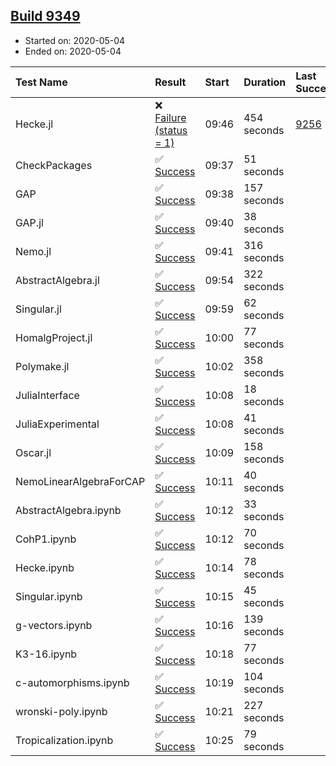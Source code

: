 ## [Build 9349](https://oscarci.mathematik.uni-kl.de/job/oscar/9349/)

* Started on: 2020-05-04
* Ended on: 2020-05-04

| Test Name    | Result | Start | Duration | Last Success | First Failure |
|:-------------|:-------|:------|:---------|:-------------|:--------------|
| Hecke.jl | ❌ [Failure (status = 1)](https://oscarci.mathematik.uni-kl.de/job/oscar/9349/artifact/logs/build-9349/Hecke.jl.log) | 09:46 | 454 seconds | [9256](https://oscarci.mathematik.uni-kl.de/job/oscar/9256/) | [9257](https://oscarci.mathematik.uni-kl.de/job/oscar/9257/) |
| CheckPackages | ✅ [Success](https://oscarci.mathematik.uni-kl.de/job/oscar/9349/artifact/logs/build-9349/CheckPackages.log) | 09:37 | 51 seconds |  |  |
| GAP | ✅ [Success](https://oscarci.mathematik.uni-kl.de/job/oscar/9349/artifact/logs/build-9349/GAP.log) | 09:38 | 157 seconds |  |  |
| GAP.jl | ✅ [Success](https://oscarci.mathematik.uni-kl.de/job/oscar/9349/artifact/logs/build-9349/GAP.jl.log) | 09:40 | 38 seconds |  |  |
| Nemo.jl | ✅ [Success](https://oscarci.mathematik.uni-kl.de/job/oscar/9349/artifact/logs/build-9349/Nemo.jl.log) | 09:41 | 316 seconds |  |  |
| AbstractAlgebra.jl | ✅ [Success](https://oscarci.mathematik.uni-kl.de/job/oscar/9349/artifact/logs/build-9349/AbstractAlgebra.jl.log) | 09:54 | 322 seconds |  |  |
| Singular.jl | ✅ [Success](https://oscarci.mathematik.uni-kl.de/job/oscar/9349/artifact/logs/build-9349/Singular.jl.log) | 09:59 | 62 seconds |  |  |
| HomalgProject.jl | ✅ [Success](https://oscarci.mathematik.uni-kl.de/job/oscar/9349/artifact/logs/build-9349/HomalgProject.jl.log) | 10:00 | 77 seconds |  |  |
| Polymake.jl | ✅ [Success](https://oscarci.mathematik.uni-kl.de/job/oscar/9349/artifact/logs/build-9349/Polymake.jl.log) | 10:02 | 358 seconds |  |  |
| JuliaInterface | ✅ [Success](https://oscarci.mathematik.uni-kl.de/job/oscar/9349/artifact/logs/build-9349/JuliaInterface.log) | 10:08 | 18 seconds |  |  |
| JuliaExperimental | ✅ [Success](https://oscarci.mathematik.uni-kl.de/job/oscar/9349/artifact/logs/build-9349/JuliaExperimental.log) | 10:08 | 41 seconds |  |  |
| Oscar.jl | ✅ [Success](https://oscarci.mathematik.uni-kl.de/job/oscar/9349/artifact/logs/build-9349/Oscar.jl.log) | 10:09 | 158 seconds |  |  |
| NemoLinearAlgebraForCAP | ✅ [Success](https://oscarci.mathematik.uni-kl.de/job/oscar/9349/artifact/logs/build-9349/NemoLinearAlgebraForCAP.log) | 10:11 | 40 seconds |  |  |
| AbstractAlgebra.ipynb | ✅ [Success](https://oscarci.mathematik.uni-kl.de/job/oscar/9349/artifact/logs/build-9349/AbstractAlgebra.ipynb.log) | 10:12 | 33 seconds |  |  |
| CohP1.ipynb | ✅ [Success](https://oscarci.mathematik.uni-kl.de/job/oscar/9349/artifact/logs/build-9349/CohP1.ipynb.log) | 10:12 | 70 seconds |  |  |
| Hecke.ipynb | ✅ [Success](https://oscarci.mathematik.uni-kl.de/job/oscar/9349/artifact/logs/build-9349/Hecke.ipynb.log) | 10:14 | 78 seconds |  |  |
| Singular.ipynb | ✅ [Success](https://oscarci.mathematik.uni-kl.de/job/oscar/9349/artifact/logs/build-9349/Singular.ipynb.log) | 10:15 | 45 seconds |  |  |
| g-vectors.ipynb | ✅ [Success](https://oscarci.mathematik.uni-kl.de/job/oscar/9349/artifact/logs/build-9349/g-vectors.ipynb.log) | 10:16 | 139 seconds |  |  |
| K3-16.ipynb | ✅ [Success](https://oscarci.mathematik.uni-kl.de/job/oscar/9349/artifact/logs/build-9349/K3-16.ipynb.log) | 10:18 | 77 seconds |  |  |
| c-automorphisms.ipynb | ✅ [Success](https://oscarci.mathematik.uni-kl.de/job/oscar/9349/artifact/logs/build-9349/c-automorphisms.ipynb.log) | 10:19 | 104 seconds |  |  |
| wronski-poly.ipynb | ✅ [Success](https://oscarci.mathematik.uni-kl.de/job/oscar/9349/artifact/logs/build-9349/wronski-poly.ipynb.log) | 10:21 | 227 seconds |  |  |
| Tropicalization.ipynb | ✅ [Success](https://oscarci.mathematik.uni-kl.de/job/oscar/9349/artifact/logs/build-9349/Tropicalization.ipynb.log) | 10:25 | 79 seconds |  |  |
